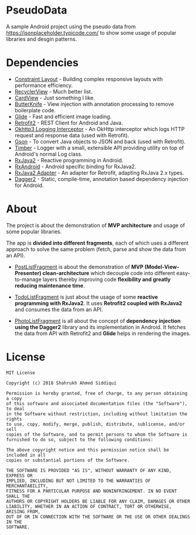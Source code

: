 # PseudoData
A sample Android project using the pseudo data from https://jsonplaceholder.typicode.com/ to show some usage of popular libraries and desgin patterns.

# Dependencies
- [Constraint Layout](https://developer.android.com/reference/android/support/constraint/ConstraintLayout) - Building complex responsive layouts with performance efficiency.
- [RecyclerView](https://developer.android.com/reference/android/support/v7/widget/RecyclerView.html) - Much better list.
- [CardView](https://developer.android.com/reference/android/support/v7/widget/CardView.html) - Just something I like.
- [ButterKnife](http://jakewharton.github.io/butterknife/) - View injection with annotation processing to remove boilerplate code.
- [Glide](https://bumptech.github.io/glide/) -  Fast and efficient image loading.
- [Retrofit2](http://square.github.io/retrofit/) - REST Client for Android and Java.
- [Okhttp3 Logging Interceptor](https://github.com/square/okhttp/tree/master/okhttp-logging-interceptor) - An OkHttp interceptor which logs HTTP request and response data (used with Retrofit).
- [Gson](https://github.com/google/gson) - To convert Java objects to JSON and back (used with Retrofit).
- [Timber](https://github.com/JakeWharton/timber) - Logger with a small, extensible API providing utility on top of Android's normal Log class.
- [RxJava2](https://github.com/ReactiveX/RxJava) - Reactive programming in Android.
- [RxAndroid](https://github.com/ReactiveX/RxAndroid) - Android specific binding for RxJava2.
- [RxJava2 Adapter](https://github.com/square/retrofit/tree/master/retrofit-adapters/rxjava2) - An adapter for Retrofit, adapting RxJava 2.x types.
- [Dagger2](https://google.github.io/dagger/) - Static, compile-time, annotation based dependency injection for Android.

# About
The project is about the demonstration of **MVP architecture** and usage of some popular libraries.

The app is **divided into different fragments**, each of which uses a different approach to solve the same problem (fetch, parse and show the data from an API).

- [PostListFragment](https://github.com/shahrukhamd/PseudoData/blob/master/app/src/main/java/com/sasiddiqui/pseudodata/presentation/ui/fragment/PostListFragment.java) is about the demonstration of **MVP (Model-View-Presenter) clean-architecture** which decouple code into different easy-to-manage layers thereby improving code **flexibility and greatly reducing maintenance time**.

- [TodoListFragment](https://github.com/shahrukhamd/PseudoData/blob/master/app/src/main/java/com/sasiddiqui/pseudodata/presentation/ui/fragment/TodoListFragment.java) is just about the usage of some **reactive programming with RxJava2**. It uses **Retrofit2 coupled with RxJava2** and consumes the data from an API.

- [PhotoListFragment](https://github.com/shahrukhamd/PseudoData/blob/master/app/src/main/java/com/sasiddiqui/pseudodata/presentation/ui/fragment/PhotoListFragment.java) is all about the concept of **dependency injection using the Dagger2** library and its implementation in Android. It fetches the data from API with Retrofit2 and **Glide** helps in rendering the images.

# License

    MIT License

    Copyright (c) 2018 Shahrukh Ahmed Siddiqui

    Permission is hereby granted, free of charge, to any person obtaining a copy
    of this software and associated documentation files (the "Software"), to deal
    in the Software without restriction, including without limitation the rights
    to use, copy, modify, merge, publish, distribute, sublicense, and/or sell
    copies of the Software, and to permit persons to whom the Software is
    furnished to do so, subject to the following conditions:

    The above copyright notice and this permission notice shall be included in all
    copies or substantial portions of the Software.

    THE SOFTWARE IS PROVIDED "AS IS", WITHOUT WARRANTY OF ANY KIND, EXPRESS OR
    IMPLIED, INCLUDING BUT NOT LIMITED TO THE WARRANTIES OF MERCHANTABILITY,
    FITNESS FOR A PARTICULAR PURPOSE AND NONINFRINGEMENT. IN NO EVENT SHALL THE
    AUTHORS OR COPYRIGHT HOLDERS BE LIABLE FOR ANY CLAIM, DAMAGES OR OTHER
    LIABILITY, WHETHER IN AN ACTION OF CONTRACT, TORT OR OTHERWISE, ARISING FROM,
    OUT OF OR IN CONNECTION WITH THE SOFTWARE OR THE USE OR OTHER DEALINGS IN THE
    SOFTWARE.
